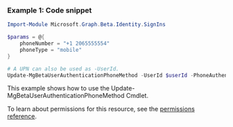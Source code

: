 ### Example 1: Code snippet

```powershellImport-Module Microsoft.Graph.Beta.Identity.SignIns

$params = @{
	phoneNumber = "+1 2065555554"
	phoneType = "mobile"
}

# A UPN can also be used as -UserId.
Update-MgBetaUserAuthenticationPhoneMethod -UserId $userId -PhoneAuthenticationMethodId $phoneAuthenticationMethodId -BodyParameter $params
```
This example shows how to use the Update-MgBetaUserAuthenticationPhoneMethod Cmdlet.
To learn about permissions for this resource, see the [permissions reference](/graph/permissions-reference).

